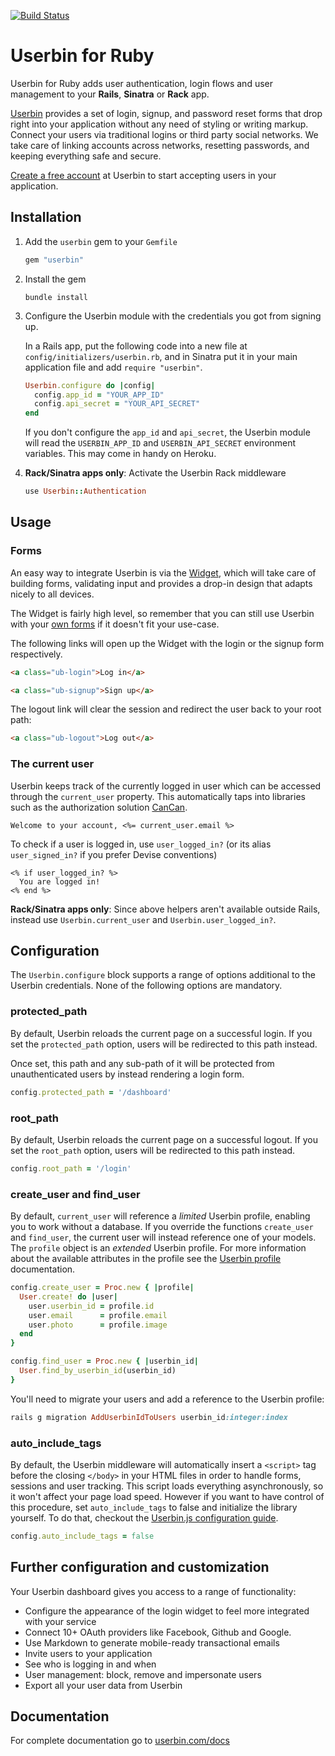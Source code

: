 [![Build Status](https://travis-ci.org/userbin/userbin-ruby.png)](https://travis-ci.org/userbin/userbin-ruby)

Userbin for Ruby
================

Userbin for Ruby adds user authentication, login flows and user management to your **Rails**, **Sinatra** or **Rack** app.

[Userbin](https://userbin.com) provides a set of login, signup, and password reset forms that drop right into your application without any need of styling or writing markup. Connect your users via traditional logins or third party social networks. We take care of linking accounts across networks, resetting passwords, and keeping everything safe and secure.

[Create a free account](https://userbin.com) at Userbin to start accepting users in your application.

Installation
------------

1. Add the `userbin` gem to your `Gemfile`

    ```ruby
    gem "userbin"
    ```

1.  Install the gem

    ```shell
    bundle install
    ```

2.  Configure the Userbin module with the credentials you got from signing up.

    In a Rails app, put the following code into a new file at `config/initializers/userbin.rb`, and in Sinatra put it in your main application file and add `require "userbin"`.

    ```ruby
    Userbin.configure do |config|
      config.app_id = "YOUR_APP_ID"
      config.api_secret = "YOUR_API_SECRET"
    end
    ```

    If you don't configure the `app_id` and `api_secret`, the Userbin module will read the `USERBIN_APP_ID` and `USERBIN_API_SECRET` environment variables. This may come in handy on Heroku.

3.  **Rack/Sinatra apps only**: Activate the Userbin Rack middleware

    ```ruby
    use Userbin::Authentication
    ```


Usage
-----

### Forms

An easy way to integrate Userbin is via the [Widget](https://userbin.com/docs/javascript#widget), which will take care of building forms, validating input and provides a drop-in design that adapts nicely to all devices.

The Widget is fairly high level, so remember that you can still use Userbin with your [own forms](https://userbin.com) if it doesn't fit your use-case.

The following links will open up the Widget with the login or the signup form respectively.

```html
<a class="ub-login">Log in</a>
```

```html
<a class="ub-signup">Sign up</a>
```

The logout link will clear the session and redirect the user back to your root path:

```html
<a class="ub-logout">Log out</a>
```

### The current user

Userbin keeps track of the currently logged in user which can be accessed through the `current_user` property. This automatically taps into libraries such as the authorization solution [CanCan](https://github.com/ryanb/cancan).

```erb
Welcome to your account, <%= current_user.email %>
```

To check if a user is logged in, use `user_logged_in?` (or its alias `user_signed_in?` if you prefer Devise conventions)

```erb
<% if user_logged_in? %>
  You are logged in!
<% end %>
```

**Rack/Sinatra apps only**: Since above helpers aren't available outside Rails, instead use `Userbin.current_user` and `Userbin.user_logged_in?`.

Configuration
-------------

The `Userbin.configure` block supports a range of options additional to the Userbin credentials. None of the following options are mandatory.

### protected_path

By default, Userbin reloads the current page on a successful login. If you set the `protected_path` option, users will be redirected to this path instead.

Once set, this path and any sub-path of it will be protected from unauthenticated users by instead rendering a login form.

```ruby
config.protected_path = '/dashboard'
```

### root_path

By default, Userbin reloads the current page on a successful logout. If you set the `root_path` option, users will be redirected to this path instead.

```ruby
config.root_path = '/login'
```

### create_user and find_user

By default, `current_user` will reference a *limited* Userbin profile, enabling you to work without a database. If you override the functions `create_user` and `find_user`, the current user will instead reference one of your models. The `profile` object is an *extended* Userbin profile. For more information about the available attributes in the profile see the [Userbin profile](https://userbin.com/docs/concepts) documentation.

```ruby
config.create_user = Proc.new { |profile|
  User.create! do |user|
    user.userbin_id = profile.id
    user.email      = profile.email
    user.photo      = profile.image
  end
}

config.find_user = Proc.new { |userbin_id|
  User.find_by_userbin_id(userbin_id)
}
```

You'll need to migrate your users and add a reference to the Userbin profile:

```ruby
rails g migration AddUserbinIdToUsers userbin_id:integer:index
```

### auto_include_tags

By default, the Userbin middleware will automatically insert a `<script>` tag before the closing `</body>` in your HTML files in order to handle forms, sessions and user tracking. This script loads everything asynchronously, so it won't affect your page load speed. However if you want to have control of this procedure, set `auto_include_tags` to false and initialize the library yourself. To do that, checkout the [Userbin.js configuration guide](https://userbin.com/docs/javascript#configuration).

```ruby
config.auto_include_tags = false
```


Further configuration and customization
---------------------------------------

Your Userbin dashboard gives you access to a range of functionality:

- Configure the appearance of the login widget to feel more integrated with your service
- Connect 10+ OAuth providers like Facebook, Github and Google.
- Use Markdown to generate mobile-ready transactional emails
- Invite users to your application
- See who is logging in and when
- User management: block, remove and impersonate users
- Export all your user data from Userbin


Documentation
-------------
For complete documentation go to [userbin.com/docs](https://userbin.com/docs)
